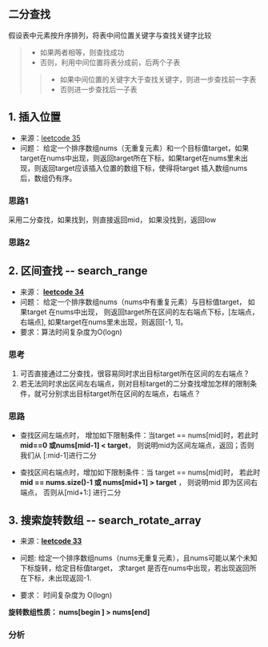 
## 二分查找

假设表中元素按升序排列，将表中间位置关键字与查找关键字比较
> - 如果两者相等，则查找成功
> - 否则，利用中间位置将表分成前，后两个子表
>> - 如果中间位置的关键字大于查找关键字，则进一步查找前一字表
>> - 否则进一步查找后一子表


## 1. 插入位置

- 来源：[leetcode 35](https://leetcode-cn.com/problems/search-insert-position/)
- 问题： 给定一个排序数组nums（无重复元素）和一个目标值target，如果target在nums中出现，则返回target所在下标，如果target在nums里未出现，则返回target应该插入位置的数组下标，使得将target 插入数组nums后，数组仍有序。

### 思路1

采用二分查找，如果找到，则直接返回mid， 如果没找到，返回low

### 思路2

## 2. 区间查找 -- search_range

- 来源： **[leetcode 34](https://leetcode-cn.com/problems/find-first-and-last-position-of-element-in-sorted-array/)**
- 问题： 给定一个排序数组nums（nums中有重复元素）与目标值target， 如果target 在nums中出现， 则返回target所在区间的左右端点下标，[左端点，右端点], 如果target在nums里未出现，则返回[-1, 1]。
- 要求：算法时间复杂度为O(logn)

### 思考

1. 可否直接通过二分查找，很容易同时求出目标target所在区间的左右端点？
2. 若无法同时求出区间左右端点，则对目标target的二分查找增加怎样的限制条件，就可分别求出目标target所在区间的左端点，右端点？

### 思路

- 查找区间左端点时， 增加如下限制条件：当target == nums[mid]时，若此时**mid==0 或nums[mid-1] < target**， 则说明mid为区间左端点，返回；否则我们从 [:mid-1]进行二分

- 查找区间右端点时，增加如下限制条件：当 target == nums[mid]时， 若此时**mid == nums.size()-1  或 nums[mid+1] > target** ， 则说明mid 即为区间右端点， 否则从[mid+1:] 进行二分


## 3. 搜索旋转数组 -- search_rotate_array

- 来源：**[leetcode 33](https://leetcode-cn.com/problems/search-in-rotated-sorted-array/)**
- 问题:  给定一个排序数组nums（nums无重复元素），且nums可能以某个未知下标旋转，给定目标值target， 求target 是否在nums中出现，若出现返回所在下标，未出现返回-1.

- 要求： 时间复杂度为 O(logn)


**旋转数组性质： nums[begin ] > nums[end]**

### 分析

